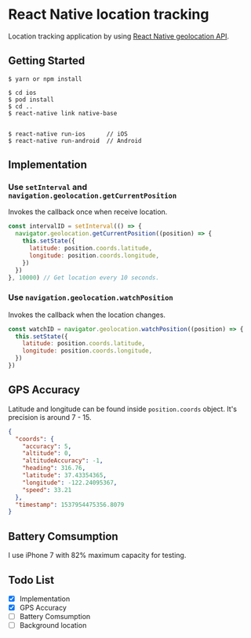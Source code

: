# React Native location tracking
Location tracking application by using [React Native geolocation API](https://facebook.github.io/react-native/docs/geolocation).

## Getting Started
```
$ yarn or npm install

$ cd ios
$ pod install
$ cd ..
$ react-native link native-base


$ react-native run-ios      // iOS
$ react-native run-android  // Android
```

## Implementation
### Use `setInterval` and `navigation.geolocation.getCurrentPosition`
Invokes the callback once when receive location.
```javascript
const intervalID = setInterval(() => {
  navigator.geolocation.getCurrentPosition((position) => {
    this.setState({
      latitude: position.coords.latitude,
      longitude: position.coords.longitude,
    })
  })
}, 10000) // Get location every 10 seconds.
```
### Use `navigation.geolocation.watchPosition`
Invokes the callback when the location changes.
```javascript
const watchID = navigator.geolocation.watchPosition((position) => {
  this.setState({
    latitude: position.coords.latitude,
    longitude: position.coords.longitude,
  })
})
```

## GPS Accuracy
Latitude and longitude can be found inside `position.coords` object. It's precision is around 7 - 15.
```json
{
  "coords": {
    "accuracy": 5,
    "altitude": 0,
    "altitudeAccuracy": -1,
    "heading": 316.76,
    "latitude": 37.43354365,
    "longitude": -122.24095367,
    "speed": 33.21
  },
  "timestamp": 1537954475356.8079
}
```

## Battery Comsumption
I use iPhone 7 with 82% maximum capacity for testing.

## Todo List
- [x] Implementation
- [x] GPS Accuracy
- [ ] Battery Comsumption
- [ ] Background location
